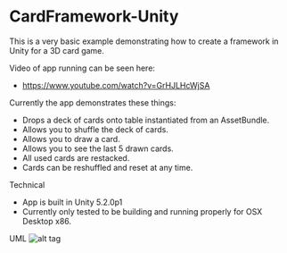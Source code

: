 # CardFramework-Unity

This is a very basic example demonstrating how to create a framework in Unity for a 3D card game.


Video of app running can be seen here:
- https://www.youtube.com/watch?v=GrHJLHcWjSA


Currently the app demonstrates these things:
- Drops a deck of cards onto table instantiated from an AssetBundle.
- Allows you to shuffle the deck of cards.
- Allows you to draw a card.
- Allows you to see the last 5 drawn cards.
- All used cards are restacked.
- Cards can be reshuffled and reset at any time.


Technical
- App is built in Unity 5.2.0p1
- Currently only tested to be building and running properly for OSX Desktop x86.


UML
![alt tag](https://github.com/rygo6/CardFramework-Unity/raw/4ad137ebd4faaaf8ba8355c17a5e5b46ec6ff12f/SourceAssets/UML.png)
